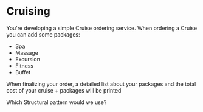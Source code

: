 # Cruising

You're developing a simple Cruise ordering service.
When ordering a Cruise you can add some packages:

- Spa
- Massage
- Excursion
- Fitness
- Buffet

When finalizing your order, a detailed list about your packages and the total cost of your cruise + packages will be printed

Which Structural pattern would we use?